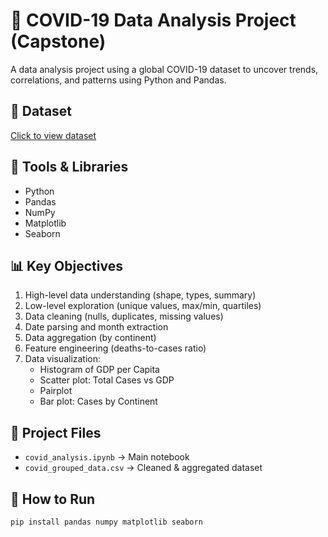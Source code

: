 # 🦠 COVID-19 Data Analysis Project (Capstone)

A data analysis project using a global COVID-19 dataset to uncover trends, correlations, and patterns using Python and Pandas.

## 🔗 Dataset

[Click to view dataset](https://raw.githubusercontent.com/SR1608/Datasets/main/covid-data.csv)

## 🧰 Tools & Libraries

- Python
- Pandas
- NumPy
- Matplotlib
- Seaborn

## 📊 Key Objectives

1. High-level data understanding (shape, types, summary)
2. Low-level exploration (unique values, max/min, quartiles)
3. Data cleaning (nulls, duplicates, missing values)
4. Date parsing and month extraction
5. Data aggregation (by continent)
6. Feature engineering (deaths-to-cases ratio)
7. Data visualization:
   - Histogram of GDP per Capita
   - Scatter plot: Total Cases vs GDP
   - Pairplot
   - Bar plot: Cases by Continent

## 📂 Project Files

- `covid_analysis.ipynb` → Main notebook
- `covid_grouped_data.csv` → Cleaned & aggregated dataset
## 🚀 How to Run

```bash
pip install pandas numpy matplotlib seaborn
